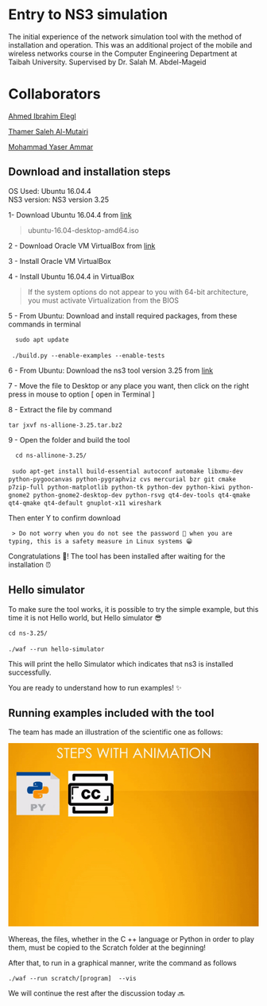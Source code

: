 # Entry to NS3 simulation

The initial experience of the network simulation tool with the method of installation and operation. This was an additional project of the mobile and wireless networks course in the Computer Engineering Department at Taibah University. Supervised by Dr. Salah M. Abdel-Mageid


# Collaborators

[Ahmed Ibrahim Elegl](https://github.com/Ahmedie98) 

[Thamer Saleh Al-Mutairi](https://github.com/thamer122)

[Mohammad Yaser Ammar](https://github.com/MohammadYAmmar)


## Download and installation steps

OS Used: Ubuntu 16.04.4  
NS3 version: NS3 version 3.25

1- Download Ubuntu 16.04.4 from [link](http://old-releases.ubuntu.com/releases/16.04.4/)

> ubuntu-16.04-desktop-amd64.iso

2 - Download Oracle VM VirtualBox from [link](https://www.virtualbox.org/wiki/Downloads)

3 - Install Oracle VM VirtualBox 

4 - Install Ubuntu 16.04.4  in VirtualBox
> If the system options do not appear to you with 64-bit architecture, you must activate Virtualization from the BIOS

5 - From Ubuntu: Download and install required packages, from these commands in terminal 

      sudo apt update
    
     ./build.py --enable-examples --enable-tests

6 - From Ubuntu: Download the ns3 tool version 3.25 from [link](https://www.nsnam.org/releases/ns-3-25/download/)

7  - Move the file to Desktop or any place you want, then click on the right press in mouse to option [ open in Terminal ]

8 - Extract the file by command

    tar jxvf ns-allione-3.25.tar.bz2
    
9 - Open the folder and build  the tool

      cd ns-allinone-3.25/
    
     sudo apt-get install build-essential autoconf automake libxmu-dev python-pygoocanvas python-pygraphviz cvs mercurial bzr git cmake p7zip-full python-matplotlib python-tk python-dev python-kiwi python-gnome2 python-gnome2-desktop-dev python-rsvg qt4-dev-tools qt4-qmake qt4-qmake qt4-default gnuplot-x11 wireshark
     
 Then enter Y to confirm download
     
     > Do not worry when you do not see the password 👀 when you are typing, this is a safety measure in Linux systems 😁
     
     
   Congratulations 🎉! The tool has been installed after waiting for the installation ⏰
   
   
## Hello simulator

To make sure the tool works, it is possible to try the simple example, but this time it is not Hello world, but Hello simulator 😎

    cd ns-3.25/
    
    ./waf --run hello-simulator

This will print the hello Simulator which indicates that ns3 is installed successfully.

You are ready to understand how to run examples! ✨

## Running examples included with the tool

The team has made an illustration of the scientific one as follows:

![alt text](https://github.com/MohammadYAmmar/Entry-to-NS3-simulation/blob/main/GIF%20Steps%20animation%20to%20run%20examples.gif "GIF Steps animation to run examples")


Whereas, the files, whether in the C ++ language or Python in order to play them, must be copied to the Scratch folder at the beginning!

After that, to run in a graphical manner, write the command as follows

    ./waf --run scratch/[program]  --vis

We will continue the rest after the discussion today 🔜
